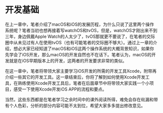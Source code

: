 # 开发基础

在上一章中，笔者介绍了macOS和iOS的发展历程，为什么只说了这里两个操作系统呢？笔者当初也想再接着写watchOS和tvOS，但是，watchOS才刚出来不到三年，身边佩戴Apple Watch的人太少了，tvOS那就更不要说了，在笔者的交际圈中从未见过有人在使用tvOS（也有可能笔者的交际圈不够大）。通过上一章的介绍，想必大家已经知道了macOS和iOS这两个操作系统的大概背景知识，如果你先学会了iOS开发，那么macOS的开发自然也不在话下。笔者认为，macOS的开发就是在iOS早期版本上的开发，这两者的开发要求非常的类似。

在这一章中，笔者将带领大家主要学习iOS开发的所需的开发工具Xcode，附带再介绍一些其它的开发工具。这一章结束后，你将了解到如何使用Xcode开发工具，在熟练使用Xcode开发工具后，笔者在后面章节中将带领大家实践一个小项目，感受一下使用Xcode开发iOS APP的流程和要点。

当然，这些东西都是在笔者学习之余时间中的课外阅读所得，难免会存在纰漏和带有个人色彩，分析的部分内容可能不太到位，希望大家多多提出修改意见。

